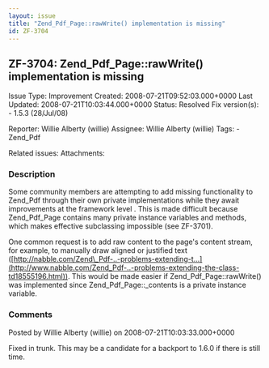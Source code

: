 ```yaml
---
layout: issue
title: "Zend_Pdf_Page::rawWrite() implementation is missing"
id: ZF-3704
---
```


ZF-3704: Zend\_Pdf\_Page::rawWrite() implementation is missing
--------------------------------------------------------------

 Issue Type: Improvement Created: 2008-07-21T09:52:03.000+0000 Last Updated: 2008-07-21T10:03:44.000+0000 Status: Resolved Fix version(s): - 1.5.3 (28/Jul/08)
 
 Reporter:  Willie Alberty (willie)  Assignee:  Willie Alberty (willie)  Tags: - Zend\_Pdf
 
 Related issues: 
 Attachments: 
### Description

Some community members are attempting to add missing functionality to Zend\_Pdf through their own private implementations while they await improvements at the framework level . This is made difficult because Zend\_Pdf\_Page contains many private instance variables and methods, which makes effective subclassing impossible (see ZF-3701).

One common request is to add raw content to the page's content stream, for example, to manually draw aligned or justified text ([http://nabble.com/Zend\_Pdf-..-problems-extending-t…](http://www.nabble.com/Zend_Pdf-..-problems-extending-the-class-td18555196.html)). This would be made easier if Zend\_Pdf\_Page::rawWrite() was implemented since Zend\_Pdf\_Page::\_contents is a private instance variable.

 

 

### Comments

Posted by Willie Alberty (willie) on 2008-07-21T10:03:33.000+0000

Fixed in trunk. This may be a candidate for a backport to 1.6.0 if there is still time.

 

 